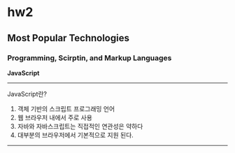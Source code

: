 # hw2
## Most Popular Technologies
### Programming, Scirptin, and Markup Languages


**JavaScript** 

----


JavaScript란?

1. 객체 기반의 스크립트 프로그래밍 언어
2. 웹 브라우저 내에서 주로 사용
3. 자바와 자바스크립트는 직접적인 연관성은 약하다
4. 대부분의 브라우저에서 기본적으로 지원 된다.
---


